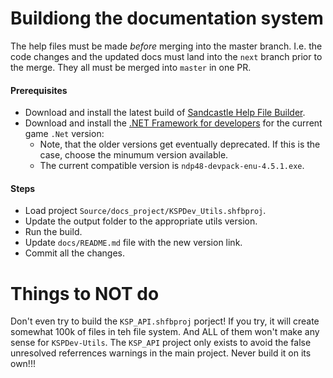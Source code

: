 # Buildiong the documentation system

The help files must be made _before_ merging into the master branch. I.e. the code changes and the
updated docs must land into the `next` branch prior to the merge. They all must be merged into
`master` in one PR.

#### Prerequisites

- Download and install the latest build of [Sandcastle Help File Builder](https://github.com/EWSoftware/SHFB/releases).
- Download and install the [.NET Framework for developers](https://docs.microsoft.com/en-us/dotnet/framework/install/guide-for-developers)
  for the current game `.Net` version:
  - Note, that the older versions get eventually deprecated. If this is the case, choose the
    minumum version available.
  - The current compatible version is `ndp48-devpack-enu-4.5.1.exe`.

#### Steps

- Load project `Source/docs_project/KSPDev_Utils.shfbproj`.
- Update the output folder to the appropriate utils version.
- Run the build.
- Update `docs/README.md` file with the new version link.
- Commit all the changes.

# Things to NOT do

Don't even try to build the `KSP_API.shfbproj` porject! If you try, it will create somewhat 100k of
files in teh file system. And ALL of them won't make any sense for `KSPDev-Utils`. The `KSP_API`
project only exists to avoid the false unresolved referrences warnings in the main project. Never
build it on its own!!!

